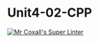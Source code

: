 # Unit4-02-CPP
[![Mr Coxall's Super Linter](https://github.com/ICS3U-C-Programming-TonyG/Unit4-02-CPP/workflows/Mr%20Coxall's%20Super%20Linter/badge.svg)](https://github.com/ICS3U-C-Programming-TonyG/Unit4-02-CPP/actions/)
